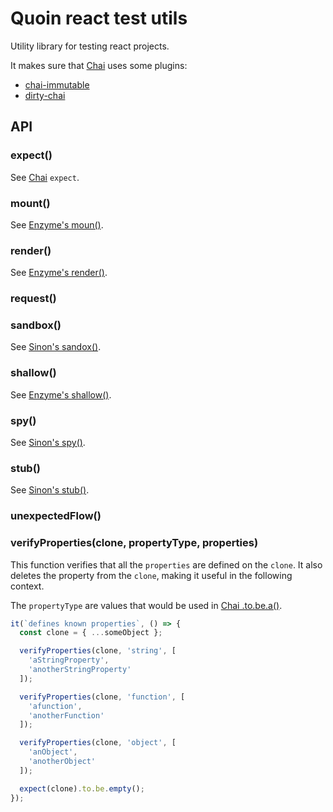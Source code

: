 # Quoin react test utils

Utility library for testing react projects.

It makes sure that [Chai](https://www.chaijs.com/) uses some plugins:

- [chai-immutable](https://www.npmjs.com/package/chai-immutable)
- [dirty-chai](https://www.npmjs.com/package/dirty-chai)

## API

### expect()

See [Chai](https://www.chaijs.com/api/bdd/) `expect`.


### mount()

See [Enzyme's moun()](https://airbnb.io/enzyme/docs/api/mount.html).


### render()

See [Enzyme's render()](https://airbnb.io/enzyme/docs/api/render.html).


### request()


### sandbox()

See [Sinon's sandox()](https://sinonjs.org/releases/latest/).


### shallow()

See [Enzyme's shallow()](https://airbnb.io/enzyme/docs/api/shallow.html).


### spy()

See [Sinon's spy()](https://sinonjs.org/releases/latest/).


### stub()

See [Sinon's stub()](https://sinonjs.org/releases/latest/).


### unexpectedFlow()


### verifyProperties(clone, propertyType, properties)

This function verifies that all the `properties` are defined on the `clone`. It
also deletes the property from the `clone`, making it useful in the following
context.

The `propertyType` are values that would be used in [Chai .to.be.a()](https://www.chaijs.com/api/bdd/#method_a).

```javascript
it(`defines known properties`, () => {
  const clone = { ...someObject };

  verifyProperties(clone, 'string', [
    'aStringProperty',
    'anotherStringProperty'
  ]);

  verifyProperties(clone, 'function', [
    'afunction',
    'anotherFunction'
  ]);

  verifyProperties(clone, 'object', [
    'anObject',
    'anotherObject'
  ]);

  expect(clone).to.be.empty();
});
```
